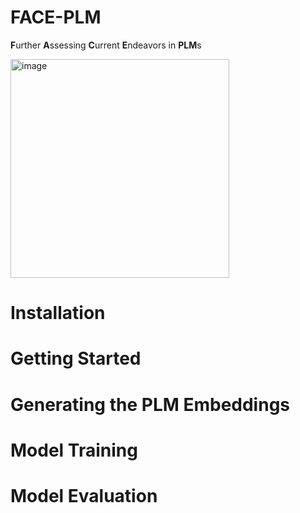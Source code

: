 # FACE-PLM

**F**urther **A**ssessing **C**urrent **E**ndeavors in **PLM**s

<img width="350" alt="image" src="https://github.com/user-attachments/assets/1493dc74-8eed-49b2-8792-d79dc870d008" />

# Installation

# Getting Started

# Generating the PLM Embeddings

# Model Training

# Model Evaluation


